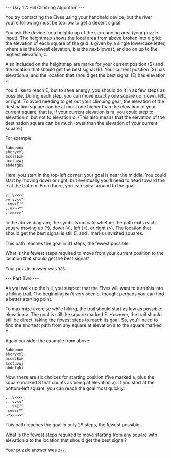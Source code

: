 \--- Day 12: Hill Climbing Algorithm ---

You try contacting the Elves using your handheld device, but the river you're
following must be too low to get a decent signal.

You ask the device for a heightmap of the surrounding area (your puzzle input).
The heightmap shows the local area from above broken into a grid; the elevation
of each square of the grid is given by a single lowercase letter, where a is the
lowest elevation, b is the next-lowest, and so on up to the highest elevation,
z.

Also included on the heightmap are marks for your current position (S) and the
location that should get the best signal (E). Your current position (S) has
elevation a, and the location that should get the best signal (E) has elevation
z.

You'd like to reach E, but to save energy, you should do it in as few steps as
possible. During each step, you can move exactly one square up, down, left, or
right. To avoid needing to get out your climbing gear, the elevation of the
destination square can be at most one higher than the elevation of your current
square; that is, if your current elevation is m, you could step to elevation n,
but not to elevation o. (This also means that the elevation of the destination
square can be much lower than the elevation of your current square.)

For example:

```
Sabqponm
abcryxxl
accszExk
acctuvwj
abdefghi
```

Here, you start in the top-left corner; your goal is near the middle. You could
start by moving down or right, but eventually you'll need to head toward the e
at the bottom. From there, you can spiral around to the goal:

```
v..v<<<<
>v.vv<<^
.>vv>E^^
..v>>>^^
..>>>>>^
```

In the above diagram, the symbols indicate whether the path exits each square
moving up (^), down (v), left (<), or right (>). The location that should get
the best signal is still E, and . marks unvisited squares.

This path reaches the goal in 31 steps, the fewest possible.

What is the fewest steps required to move from your current position to the
location that should get the best signal?

Your puzzle answer was `383`.

\--- Part Two ---

As you walk up the hill, you suspect that the Elves will want to turn this into
a hiking trail. The beginning isn't very scenic, though; perhaps you can find a
better starting point.

To maximize exercise while hiking, the trail should start as low as possible:
elevation a. The goal is still the square marked E. However, the trail should
still be direct, taking the fewest steps to reach its goal. So, you'll need to
find the shortest path from any square at elevation a to the square marked E.

Again consider the example from above:

```
Sabqponm
abcryxxl
accszExk
acctuvwj
abdefghi
```

Now, there are six choices for starting position (five marked a, plus the square
marked S that counts as being at elevation a). If you start at the bottom-left
square, you can reach the goal most quickly:

```
...v<<<<
...vv<<^
...v>E^^
.>v>>>^^
>^>>>>>^
```

This path reaches the goal in only 29 steps, the fewest possible.

What is the fewest steps required to move starting from any square with
elevation a to the location that should get the best signal?

Your puzzle answer was `377`.
